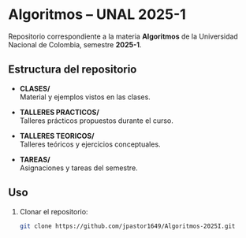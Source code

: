# Algoritmos – UNAL 2025-1

Repositorio correspondiente a la materia **Algoritmos** de la Universidad Nacional de Colombia, semestre **2025-1**.

## Estructura del repositorio

- **CLASES/**  
  Material y ejemplos vistos en las clases.

- **TALLERES PRACTICOS/**  
  Talleres prácticos propuestos durante el curso.

- **TALLERES TEORICOS/**  
  Talleres teóricos y ejercicios conceptuales.

- **TAREAS/**  
  Asignaciones y tareas del semestre.

## Uso

1. Clonar el repositorio:
   ```bash
   git clone https://github.com/jpastor1649/Algoritmos-2025I.git
